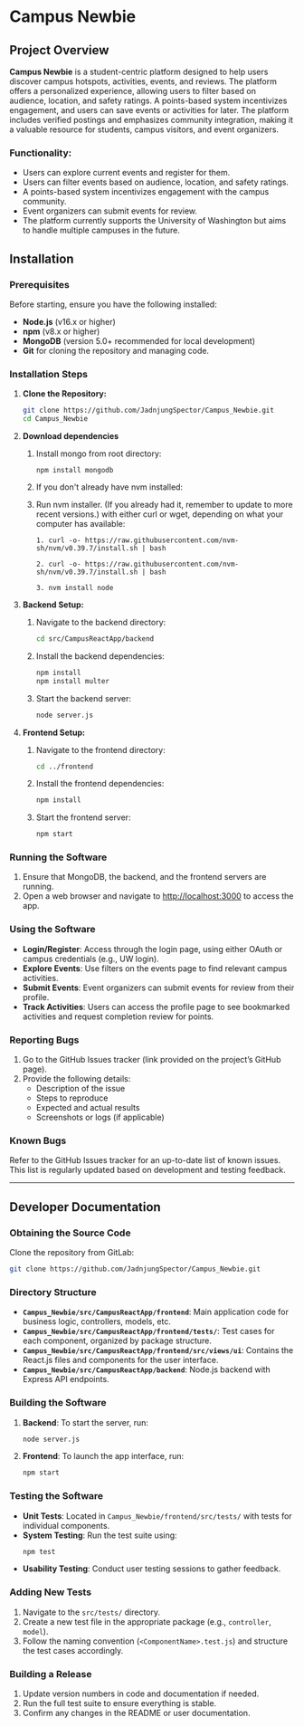 

# Campus Newbie

## Project Overview

**Campus Newbie** is a student-centric platform designed to help users discover campus hotspots, activities, events, and reviews. The platform offers a personalized experience, allowing users to filter based on audience, location, and safety ratings. A points-based system incentivizes engagement, and users can save events or activities for later. The platform includes verified postings and emphasizes community integration, making it a valuable resource for students, campus visitors, and event organizers.

### Functionality:
- Users can explore current events and register for them.
- Users can filter events based on audience, location, and safety ratings.
- A points-based system incentivizes engagement with the campus community.
- Event organizers can submit events for review.
- The platform currently supports the University of Washington but aims to handle multiple campuses in the future.

## Installation

### Prerequisites
Before starting, ensure you have the following installed:
- **Node.js** (v16.x or higher)
- **npm** (v8.x or higher)
- **MongoDB** (version 5.0+ recommended for local development)
- **Git** for cloning the repository and managing code.

### Installation Steps

1. **Clone the Repository:**
   ```bash
   git clone https://github.com/JadnjungSpector/Campus_Newbie.git
   cd Campus_Newbie
   ```
2. **Download dependencies**
   1. Install mongo from root directory:
      ```
      npm install mongodb
      ```
   2. If you don't already have nvm installed:

   3. Run nvm installer. (If you already had it, remember to update to more recent versions.) with either curl or wget, depending on what your computer has available:
      ```
      1. curl -o- https://raw.githubusercontent.com/nvm-sh/nvm/v0.39.7/install.sh | bash

      2. curl -o- https://raw.githubusercontent.com/nvm-sh/nvm/v0.39.7/install.sh | bash

      3. nvm install node
      ```

3. **Backend Setup:**
   1. Navigate to the backend directory:
      ```bash
      cd src/CampusReactApp/backend
      ```
   2. Install the backend dependencies:
      ```bash
      npm install
      npm install multer
      ```
   3. Start the backend server:
      ```bash
      node server.js
      ```

4. **Frontend Setup:**
   1. Navigate to the frontend directory:
      ```bash
      cd ../frontend
      ```
   2. Install the frontend dependencies:
      ```bash
      npm install
      ```
   3. Start the frontend server:
      ```bash
      npm start
      ```

### Running the Software

1. Ensure that MongoDB, the backend, and the frontend servers are running.
2. Open a web browser and navigate to [http://localhost:3000](http://localhost:3000) to access the app.

### Using the Software

- **Login/Register**: Access through the login page, using either OAuth or campus credentials (e.g., UW login).
- **Explore Events**: Use filters on the events page to find relevant campus activities.
- **Submit Events**: Event organizers can submit events for review from their profile.
- **Track Activities**: Users can access the profile page to see bookmarked activities and request completion review for points.

### Reporting Bugs
1. Go to the GitHub Issues tracker (link provided on the project’s GitHub page).
2. Provide the following details:
   - Description of the issue
   - Steps to reproduce
   - Expected and actual results
   - Screenshots or logs (if applicable)

### Known Bugs
Refer to the GitHub Issues tracker for an up-to-date list of known issues. This list is regularly updated based on development and testing feedback.

---

## Developer Documentation

### Obtaining the Source Code
Clone the repository from GitLab:
```bash
git clone https://github.com/JadnjungSpector/Campus_Newbie.git
```

### Directory Structure

- **`Campus_Newbie/src/CampusReactApp/frontend`**: Main application code for business logic, controllers, models, etc.
- **`Campus_Newbie/src/CampusReactApp/frontend/tests/`**: Test cases for each component, organized by package structure.
- **`Campus_Newbie/src/CampusReactApp/frontend/src/views/ui`**: Contains the React.js files and components for the user interface.
- **`Campus_Newbie/src/CampusReactApp/backend`**: Node.js backend with Express API endpoints.

### Building the Software

1. **Backend**: To start the server, run:
   ```bash
   node server.js
   ```
2. **Frontend**: To launch the app interface, run:
   ```bash
   npm start
   ```

### Testing the Software

- **Unit Tests**: Located in `Campus_Newbie/frontend/src/tests/` with tests for individual components.
- **System Testing**: Run the test suite using:
  ```bash
  npm test
  ```
- **Usability Testing**: Conduct user testing sessions to gather feedback.

### Adding New Tests

1. Navigate to the `src/tests/` directory.
2. Create a new test file in the appropriate package (e.g., `controller`, `model`).
3. Follow the naming convention (`<ComponentName>.test.js`) and structure the test cases accordingly.

### Building a Release

1. Update version numbers in code and documentation if needed.
2. Run the full test suite to ensure everything is stable.
3. Confirm any changes in the README or user documentation.